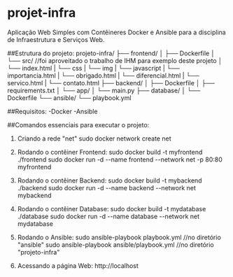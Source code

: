 # projet-infra
Aplicação Web Simples com Contêineres Docker e Ansible para a disciplina de Infraestrutura e Serviços Web.

##Estrutura do projeto:
projeto-infra/
├── frontend/
│   ├── Dockerfile
│   └── src/      //foi aproveitado o trabalho de IHM para exemplo deste projeto
│       └── index.html
|       └── css
|       └── img
|       └── javascript
|       └── importancia.html
|       └── obrigado.html
|       └── diferencial.html
|       └── servico.html
|       └── contato.html
├── backend/
│   ├── Dockerfile
│   ├── requirements.txt
│   └── app/
│       └── main.py
├── database/
│   └── Dockerfile
└── ansible/
    └── playbook.yml

##Requisitos:
-Docker
-Ansible

##Comandos essenciais para executar o projeto:
1. Criando a rede "net"
sudo docker network create net

2. Rodando o contêiner Frontend:
sudo docker build -t myfrontend ./frontend
sudo docker run -d --name frontend --network net -p 80:80 myfrontend

3. Rodando o contêiner Backend:
sudo docker build -t mybackend ./backend
sudo docker run -d --name backend --network net mybackend

4. Rodando o contêiner Database:
sudo docker build -t mydatabase ./database
sudo docker run -d --name database --network net mydatabase

5. Rodando o Ansible:
sudo ansible-playbook playbook.yml //no diretório "ansible"
sudo ansible-playbook ansible/playbook.yml //no diretório "projeto-infra"

6. Acessando a página Web:
http://localhost



